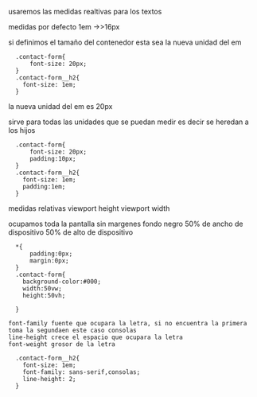 usaremos las medidas realtivas para los textos

medidas por defecto
1em ->>16px


si definimos el tamaño del contenedor esta sea la nueva unidad del em
```
  .contact-form{
      font-size: 20px;
  }
  .contact-form__h2{
    font-size: 1em;
  }
```
la nueva unidad del em es 20px

sirve para todas las unidades que se puedan medir es decir se heredan a los hijos
```
  .contact-form{
      font-size: 20px;
      padding:10px;
  }
  .contact-form__h2{
    font-size: 1em;
    padding:1em;
  }
```

medidas relativas viewport height viewport width

ocupamos toda la pantalla sin margenes
fondo negro
50% de ancho de dispositivo
50% de alto de dispositivo


```
  *{
      padding:0px;
      margin:0px;
  }
  .contact-form{
    background-color:#000;
    width:50vw;
    height:50vh;
    
  }
```
```
font-family fuente que ocupara la letra, si no encuentra la primera toma la segundaen este caso consolas
line-height crece el espacio que ocupara la letra
font-weight grosor de la letra

  .contact-form__h2{
    font-size: 1em;
    font-family: sans-serif,consolas;
    line-height: 2;
  }
  ```